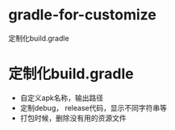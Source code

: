 # gradle-for-customize
定制化build.gradle

定制化build.gradle
================================
* 自定义apk名称，输出路径
* 定制debug， release代码，显示不同字符串等
* 打包时候，删除没有用的资源文件
